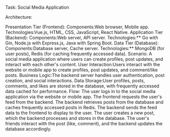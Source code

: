 Task: Social Media Application

Architecture:

Presentation Tier (Frontend):
Components:Web browser, Mobile app.
Technologies:Vue.js, HTML, CSS, JavaScript, React Native.
Application Tier (Backend):
Components:Web server, API server.
Technologies:** Go with Gin, Node.js with Express.js, Java with Spring Boot.
Data Tier (Database):
Components:Database server, Cache server.
Technologies:** MongoDB (for user posts), Redis (for caching frequently accessed data). Scenario: A social media application where users can create profiles, post updates, and interact with each other's content.
User Interaction:Users interact with the website or mobile app to create profiles, post updates, and comment/like posts.
Business Logic:The backend server handles user authentication, post creation, and social interactions.
Data Storage:User profiles, posts, comments, and likes are stored in the database, with frequently accessed data cached for performance. Flow:
The user logs in to the social media application via the website or mobile app.
The frontend requests the user's feed from the backend.
The backend retrieves posts from the database and caches frequently accessed posts in Redis.
The backend sends the feed data to the frontend to display to the user.
The user creates a new post, which the backend processes and stores in the database.
The user's friends interact with the post (like, comment), and the backend updates the database accordingly.
